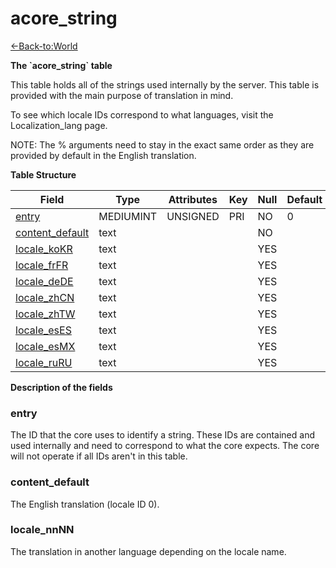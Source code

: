 # acore_string

[<-Back-to:World](database-world)

**The \`acore_string\` table**

This table holds all of the strings used internally by the server. This table is provided with the main purpose of translation in mind.

To see which locale IDs correspond to what languages, visit the Localization\_lang page.

NOTE: The % arguments need to stay in the exact same order as they are provided by default in the English translation.

**Table Structure**

| Field                | Type      | Attributes | Key | Null | Default | Extra | Comment |
| -------------------- | --------- | ---------- | --- | ---- | ------- | ----- | ------- |
| [entry][1]           | MEDIUMINT | UNSIGNED   | PRI | NO   | 0       |       |         |
| [content_default][2] | text      |            |     | NO   |         |       |         |
| [locale_koKR][3]     | text      |            |     | YES  |         |       |         |
| [locale_frFR][3]     | text      |            |     | YES  |         |       |         |
| [locale_deDE][3]     | text      |            |     | YES  |         |       |         |
| [locale_zhCN][3]     | text      |            |     | YES  |         |       |         |
| [locale_zhTW][3]     | text      |            |     | YES  |         |       |         |
| [locale_esES][3]     | text      |            |     | YES  |         |       |         |
| [locale_esMX][3]     | text      |            |     | YES  |         |       |         |
| [locale_ruRU][3]     | text      |            |     | YES  |         |       |         |

[1]: #entry
[2]: #content\_default
[3]: #locale\_nnNN

**Description of the fields**

### entry

The ID that the core uses to identify a string. These IDs are contained and used internally and need to correspond to what the core expects. The core will not operate if all IDs aren't in this table.

### content\_default

The English translation (locale ID 0).

### locale\_nnNN

The translation in another language depending on the locale name.
